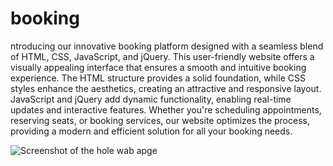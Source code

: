 # booking
ntroducing our innovative booking platform designed with a seamless blend of HTML, CSS, JavaScript, and jQuery. This user-friendly website offers a visually appealing interface that ensures a smooth and intuitive booking experience. The HTML structure provides a solid foundation, while CSS styles enhance the aesthetics, creating an attractive and responsive layout. JavaScript and jQuery add dynamic functionality, enabling real-time updates and interactive features. Whether you're scheduling appointments, reserving seats, or booking services, our website optimizes the process, providing a modern and efficient solution for all your booking needs.


![Screenshot of the hole wab apge](https://myoctocat.com/assets/images/base-octocat.svg)
